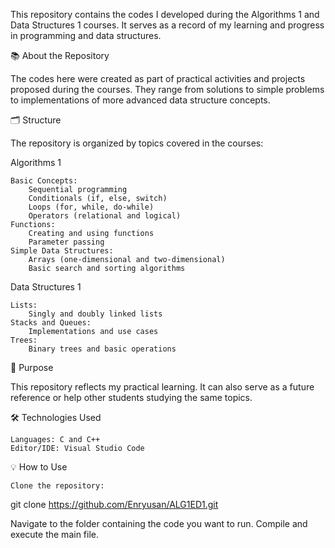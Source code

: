 This repository contains the codes I developed during the Algorithms 1 and Data Structures 1 courses. It serves as a record of my learning and progress in programming and data structures.

📚 About the Repository

The codes here were created as part of practical activities and projects proposed during the courses. They range from solutions to simple problems to implementations of more advanced data structure concepts.

🗂 Structure

The repository is organized by topics covered in the courses:

Algorithms 1

    Basic Concepts:
        Sequential programming
        Conditionals (if, else, switch)
        Loops (for, while, do-while)
        Operators (relational and logical)
    Functions:
        Creating and using functions
        Parameter passing
    Simple Data Structures:
        Arrays (one-dimensional and two-dimensional)
        Basic search and sorting algorithms

Data Structures 1

    Lists:
        Singly and doubly linked lists
    Stacks and Queues:
        Implementations and use cases
    Trees:
        Binary trees and basic operations

🚀 Purpose

This repository reflects my practical learning. It can also serve as a future reference or help other students studying the same topics.

🛠 Technologies Used

    Languages: C and C++
    Editor/IDE: Visual Studio Code

💡 How to Use

    Clone the repository:

git clone https://github.com/Enryusan/ALG1ED1.git  

Navigate to the folder containing the code you want to run.
Compile and execute the main file.
